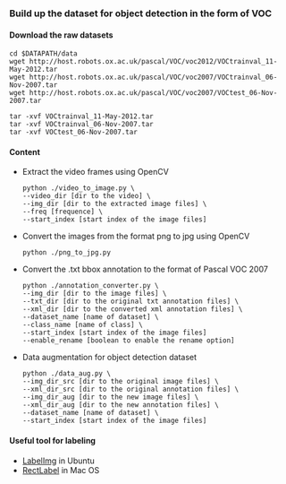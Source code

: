 ### Build up the dataset for object detection in the form of VOC

#### Download the raw datasets

```shell
cd $DATAPATH/data
wget http://host.robots.ox.ac.uk/pascal/VOC/voc2012/VOCtrainval_11-May-2012.tar
wget http://host.robots.ox.ac.uk/pascal/VOC/voc2007/VOCtrainval_06-Nov-2007.tar
wget http://host.robots.ox.ac.uk/pascal/VOC/voc2007/VOCtest_06-Nov-2007.tar

tar -xvf VOCtrainval_11-May-2012.tar
tar -xvf VOCtrainval_06-Nov-2007.tar
tar -xvf VOCtest_06-Nov-2007.tar
```

#### Content

- Extract the video frames using OpenCV
    ```shell
    python ./video_to_image.py \
    --video_dir [dir to the video] \
    --img_dir [dir to the extracted image files] \
    --freq [frequence] \
    --start_index [start index of the image files]
    ```

- Convert the images from the format png to jpg using OpenCV
    ```shell
    python ./png_to_jpg.py
    ```
    
- Convert the .txt bbox annotation to the format of Pascal VOC 2007
    ```shell
    python ./annotation_converter.py \
    --img_dir [dir to the image files] \
    --txt_dir [dir to the original txt annotation files] \
    --xml_dir [dir to the converted xml annotation files] \
    --dataset_name [name of dataset] \
    --class_name [name of class] \
    --start_index [start index of the image files]
    --enable_rename [boolean to enable the rename option]
    ```

- Data augmentation for object detection dataset
    ```shell
    python ./data_aug.py \
    --img_dir_src [dir to the original image files] \
    --xml_dir_src [dir to the original annotation files] \
    --img_dir_aug [dir to the new image files] \
    --xml_dir_aug [dir to the new annotation files] \
    --dataset_name [name of dataset] \
    --start_index [start index of the image files]
    ```
    
#### Useful tool for labeling

- [LabelImg](https://github.com/tzutalin/labelImg) in Ubuntu
- [RectLabel](https://rectlabel.com/) in Mac OS
